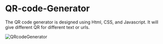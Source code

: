 # QR-code-Generator
The QR code generator is designed using Html, CSS, and Javascript. It will give different QR for different text or urls.

![QRcodeGenerator](https://github.com/Nitesh009-nc/QR-code-Generator/assets/85047762/bc56936e-c511-4663-aba8-5b2ea6c3eeb9)

